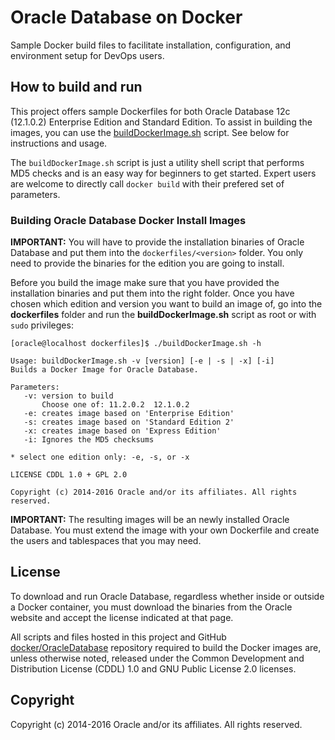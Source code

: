 Oracle Database on Docker
===============
Sample Docker build files to facilitate installation, configuration, and environment setup for DevOps users.

## How to build and run
This project offers sample Dockerfiles for both Oracle Database 12c (12.1.0.2) Enterprise Edition and Standard Edition. To assist in building the images, you can use the [buildDockerImage.sh](dockerfiles/buildDockerImage.sh) script. See below for instructions and usage.

The `buildDockerImage.sh` script is just a utility shell script that performs MD5 checks and is an easy way for beginners to get started. Expert users are welcome to directly call `docker build` with their prefered set of parameters.

### Building Oracle Database Docker Install Images
**IMPORTANT:** You will have to provide the installation binaries of Oracle Database and put them into the `dockerfiles/<version>` folder. You only need to provide the binaries for the edition you are going to install.

Before you build the image make sure that you have provided the installation binaries and put them into the right folder. Once you have chosen which edition and version you want to build an image of, go into the **dockerfiles** folder and run the **buildDockerImage.sh** script as root or with `sudo` privileges:

	[oracle@localhost dockerfiles]$ ./buildDockerImage.sh -h
	
	Usage: buildDockerImage.sh -v [version] [-e | -s | -x] [-i]
	Builds a Docker Image for Oracle Database.
	
	Parameters:
	   -v: version to build
	       Choose one of: 11.2.0.2  12.1.0.2
	   -e: creates image based on 'Enterprise Edition'
	   -s: creates image based on 'Standard Edition 2'
	   -x: creates image based on 'Express Edition'
	   -i: Ignores the MD5 checksums
	
	* select one edition only: -e, -s, or -x
	
	LICENSE CDDL 1.0 + GPL 2.0
	
	Copyright (c) 2014-2016 Oracle and/or its affiliates. All rights reserved.

**IMPORTANT:** The resulting images will be an newly installed Oracle Database. You must extend the image with your own Dockerfile and create the users and tablespaces that you may need.

## License
To download and run Oracle Database, regardless whether inside or outside a Docker container, you must download the binaries from the Oracle website and accept the license indicated at that page.

All scripts and files hosted in this project and GitHub [docker/OracleDatabase](./) repository required to build the Docker images are, unless otherwise noted, released under the Common Development and Distribution License (CDDL) 1.0 and GNU Public License 2.0 licenses.

## Copyright
Copyright (c) 2014-2016 Oracle and/or its affiliates. All rights reserved.
